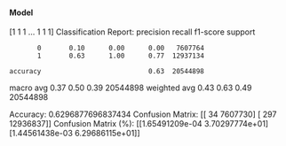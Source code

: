 #### Model
[1 1 1 ... 1 1 1]
Classification Report:
              precision    recall  f1-score   support

           0       0.10      0.00      0.00   7607764
           1       0.63      1.00      0.77  12937134

    accuracy                           0.63  20544898
   macro avg       0.37      0.50      0.39  20544898
weighted avg       0.43      0.63      0.49  20544898

Accuracy: 0.6296877696837434
Confusion Matrix:
[[      34  7607730]
 [     297 12936837]]
Confusion Matrix (%):
[[1.65491209e-04 3.70297774e+01]
 [1.44561438e-03 6.29686115e+01]]
